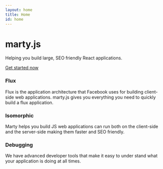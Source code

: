 ```yaml
---
layout: home
title: Home
id: home
---
```

<div class="bs-docs-masthead" id="content" role="main">
  <div class="container">
    <h1>marty.js</h1>
    <p class="lead">
      Helping you build large, SEO friendly React applications.
    </p>
    <p class="lead">
      <a href="getting-started" class="btn btn-outline-inverse btn-lg">Get started now</a>
    </p>
  </div>
</div>
<div class="container bs-docs-marketing">
  <div class="row">
    <div class="col-sm-4">
      <h3>Flux</h3>
      <p>
        Flux is the application architecture that Facebook uses for building client-side web applications. marty.js gives you everything you need to quickly build a flux application.
      </p>
    </div>
    <div class="col-sm-4">
      <h3>Isomorphic</h3>
      <p>
        Marty helps you build JS web applications can run both on the client-side and the server-side making them faster and SEO friendly.
      </p>
    </div>
    <div class="col-sm-4">
      <h3>Debugging</h3>
      <p>
        We have advanced developer tools that make it easy to under stand what your application is doing at all times.
      </p>
    </div>
  </div>
</div>